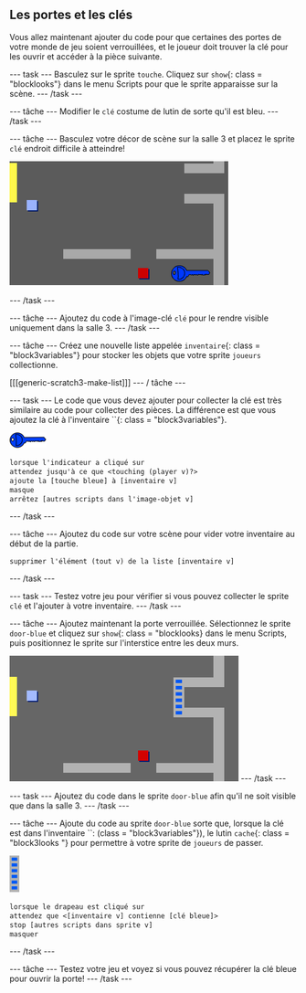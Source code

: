 ## Les portes et les clés

Vous allez maintenant ajouter du code pour que certaines des portes de votre monde de jeu soient verrouillées, et le joueur doit trouver la clé pour les ouvrir et accéder à la pièce suivante.

\--- task \--- Basculez sur le sprite `touche`. Cliquez sur `show`{: class = "blocklooks"} dans le menu Scripts pour que le sprite apparaisse sur la scène. \--- /task \---

\--- tâche \--- Modifier le `clé` costume de lutin de sorte qu'il est bleu. \--- /task \---

\--- tâche \--- Basculez votre décor de scène sur la salle 3 et placez le sprite `clé` endroit difficile à atteindre!

![capture d'écran](images/world-key.png)

\--- /task \---

\--- tâche \--- Ajoutez du code à l'image-clé `clé` pour le rendre visible uniquement dans la salle 3. \--- /task \---

\--- tâche \--- Créez une nouvelle liste appelée `inventaire`{: class = "block3variables"} pour stocker les objets que votre sprite `joueurs` collectionne.

[[[generic-scratch3-make-list]]] \--- / tâche \---

\--- task \--- Le code que vous devez ajouter pour collecter la clé est très similaire au code pour collecter des pièces. La différence est que vous ajoutez la clé à l'inventaire ``{: class = "block3variables"}.

![clé](images/key.png)

```blocks3
lorsque l'indicateur a cliqué sur
attendez jusqu'à ce que <touching (player v)?>
ajoute la [touche bleue] à [inventaire v]
masque
arrêtez [autres scripts dans l'image-objet v]
```

\--- /task \---

\--- tâche \--- Ajoutez du code sur votre scène pour vider votre inventaire au début de la partie.

```blocks3
supprimer l'élément (tout v) de la liste [inventaire v]
```

\--- /task \---

\--- task \--- Testez votre jeu pour vérifier si vous pouvez collecter le sprite `clé` et l'ajouter à votre inventaire. \--- /task \---

\--- tâche \--- Ajoutez maintenant la porte verrouillée. Sélectionnez le sprite `door-blue` et cliquez sur `show`{: class = "blocklooks} dans le menu Scripts, puis positionnez le sprite sur l'interstice entre les deux murs.

![capture d'écran](images/world-door.png) \--- /task \---

\--- task \--- Ajoutez du code dans le sprite `door-blue` afin qu'il ne soit visible que dans la salle 3. \--- /task \---

\--- tâche \--- Ajoute du code au sprite `door-blue` sorte que, lorsque la clé est dans l'inventaire ``: (class = "block3variables"}), le lutin `cache`{: class = "block3looks "} pour permettre à votre sprite de `joueurs` de passer.

![porte](images/door.png)

```blocks3
lorsque le drapeau est cliqué sur
attendez que <[inventaire v] contienne [clé bleue]>
stop [autres scripts dans sprite v]
masquer
```

\--- /task \---

\--- tâche \--- Testez votre jeu et voyez si vous pouvez récupérer la clé bleue pour ouvrir la porte! \--- /task \---